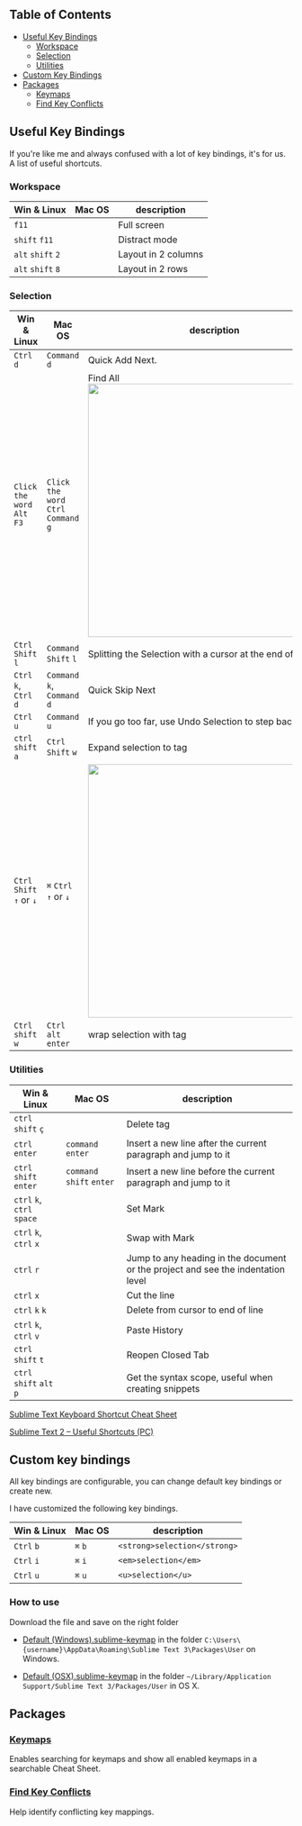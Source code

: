## Table of Contents

* [Useful Key Bindings](#useful-key-bindings)
    - [Workspace](#workspace)
    - [Selection](#selection)
    - [Utilities](#utilities)
* [Custom Key Bindings](#custom-key-bindings)
* [Packages](#packages)
    - [Keymaps](#keymaps)
    - [Find Key Conflicts](#find-key-conflicts)


## Useful Key Bindings

If you're like me and always confused with a lot of key bindings, it's for us. A list of useful shortcuts.

### Workspace

| Win & Linux | Mac OS | description |
| --- | --- | --- |
| `f11` | |  Full screen |
| `shift` `f11` | | Distract mode |
| `alt` `shift` `2` | | Layout in 2 columns |
| `alt` `shift` `8` | | Layout in 2 rows |

### Selection

| Win & Linux | Mac OS | description |
| --- | --- | --- |
| `Ctrl` `d` | `Command` `d` | Quick Add Next. |
| `Click the word` <br> `Alt` `F3` | `Click the word` <br> `Ctrl` `Command` `g` | Find All <br> <img src="https://raw.githubusercontent.com/tiagoporto/setting-up-sublime-text/master/Screenshots/quick-find-all.gif" width="450" > |
| `Ctrl` `Shift` `l` | `Command` `Shift` `l` | Splitting the Selection with a cursor at the end of each line |
| `Ctrl` `k`, <br> `Ctrl` `d` | `Command` `k`, <br> `Command` `d` | Quick Skip Next |
| `Ctrl` `u` | `Command` `u` | If you go too far, use Undo Selection to step backwards |
| `ctrl` `shift` `a` | `Ctrl` `Shift` `w` | Expand selection to tag |
| `Ctrl` `Shift` `↑` or `↓` | `⌘` `Ctrl` `↑`  or `↓` | <img src="https://github.com/wesbos/Sublime-Text-Power-User-Talk/raw/gh-pages/images/bubble.gif" width="450"> |
| `Ctrl` `shift` `w` | `Ctrl` `alt` `enter` | wrap selection with tag |



### Utilities

| Win & Linux | Mac OS | description |
| --- | --- | --- |
| `ctrl` `shift` `ç` | | Delete tag |
| `ctrl` `enter` | `command` `enter` | Insert a new line after the current paragraph and jump to it |
| `ctrl` `shift` `enter` | `command` `shift` `enter` | Insert a new line before the current paragraph and jump to it |
| `ctrl` `k`, `ctrl` `space` | | Set Mark |
| `ctrl` `k`, `ctrl` `x` | | Swap with Mark |
| `ctrl` `r` | | Jump to any heading in the document or the project and see the indentation level |
| `ctrl` `x` | | Cut the line |
| `ctrl` `k` `k` | | Delete from cursor to end of line |
| `ctrl` `k`, `ctrl` `v` | | Paste History |
| `ctrl` `shift` `t` | | Reopen Closed Tab |
| `ctrl` `shift` `alt` `p` | | Get the syntax scope, useful when creating snippets |


[Sublime Text Keyboard Shortcut Cheat Sheet](http://sweetme.at/2013/08/08/sublime-text-keyboard-shortcuts/)

[Sublime Text 2 – Useful Shortcuts (PC)](https://gist.github.com/eteanga/1736542)


## Custom key bindings

All key bindings are configurable, you can change default key bindings or create new.

I have customized the following key bindings.

| Win & Linux | Mac OS | description |
| --- | --- | --- |
| `Ctrl` `b` | `⌘` `b` | `<strong>selection</strong>` |
| `Ctrl` `i` | `⌘` `i` | `<em>selection</em>` |
| `Ctrl` `u` | `⌘` `u` | `<u>selection</u>` |

### How to use

Download the file and save on the right folder

* [Default (Windows).sublime-keymap](https://raw.githubusercontent.com/tiagoporto/setting-up-sublime-text/master/Sublime%20Settings/Default%20(Windows).sublime-keymap) in the folder `C:\Users\{username}\AppData\Roaming\Sublime Text 3\Packages\User` on Windows.

* [Default (OSX).sublime-keymap](https://raw.githubusercontent.com/tiagoporto/setting-up-sublime-text/master/Sublime%20Settings/Default%20(OSX).sublime-keymap) in the folder `~/Library/Application Support/Sublime Text 3/Packages/User` in OS X.

## Packages

### [Keymaps](https://github.com/MiroHibler/sublime-keymaps)

Enables searching for keymaps and show all enabled keymaps in a searchable  Cheat Sheet.

### [Find Key Conflicts](https://github.com/skuroda/FindKeyConflicts)

Help identify conflicting key mappings.